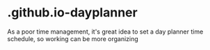 # .github.io-dayplanner
As a poor time management, it's great idea to set a day planner time schedule, so working can be more organizing
